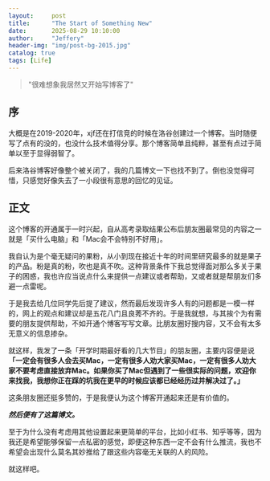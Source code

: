 ```yaml
---
layout:     post
title:      "The Start of Something New"
date:       2025-08-29 10:10:00
author:     "Jeffery"
header-img: "img/post-bg-2015.jpg"
catalog: true
tags: [Life]
---
```


> "很难想象我居然又开始写博客了"

## 序

大概是在2019-2020年，xjf还在打信竞的时候在洛谷创建过一个博客。当时随便写了点有的没的，也没什么技术值得分享。那个博客简单且纯粹，甚至有点过于简单以至于显得弱智了。

后来洛谷博客好像整个被关闭了，我的几篇博文一下也找不到了。倒也没觉得可惜，只感觉好像失去了一小段很有意思的回忆的见证。

## 正文

这个博客的开通属于一时兴起，自从高考录取结果公布后朋友圈最常见的内容之一就是「买什么电脑」和「Mac会不会特别不好用」。

我自认为是个毫无疑问的果粉，从小到现在接近十年的时间里研究最多的就是果子的产品。粉是真的粉，吹也是真不吹。这种背景条件下我总觉得面对那么多关于果子的困惑，我也许应当说点什么来提供一点建议或者帮助，又或者就是帮朋友们多避一点雷呢。

于是我去给几位同学先后提了建议，然而最后发现许多人有的问题都是一模一样的，网上的观点和建议却是五花八门且良莠不齐的。于是我就想，与其挨个为有需要的朋友提供帮助，不如开通个博客写写文章。比朋友圈好搜内容，又不会有太多无意义的信息掺杂。

就这样，我发了一条「开学时期最好看的几大节目」的朋友圈，主要内容便是说 **「一定会有很多人会去买Mac，一定有很多人劝大家买Mac，一定有很多人劝大家不要考虑直接放弃Mac。如果你买了Mac但遇到了一些很实际的问题，欢迎你来找我，我想你正在踩的坑我在更早的时候应该都已经经历过并解决过了。」**

这条朋友圈还挺多赞的，于是我便认为这个博客开通起来还是有价值的。

***然后便有了这篇博文。***

至于为什么没有考虑用其他设置起来更简单的平台，比如小红书、知乎等等，因为我还是希望能够保留一点私密的感觉，即便这种东西一定不会有什么推流，我也不希望会出现什么莫名其妙推给了跟这些内容毫无关联的人的风险。

就这样吧。

